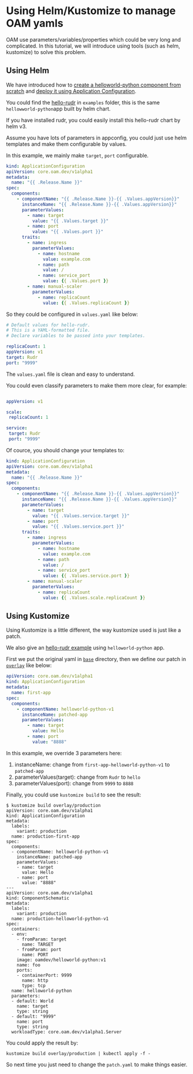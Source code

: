 # Using Helm/Kustomize to manage OAM yamls

OAM use parameters/variables/properties which could be very long and complicated.
In this tutorial, we will introduce using tools (such as helm, kustomize) to solve this problem.

## Using Helm

We have introduced how to [create a helloworld-python component from scratch](./create_component_from_scratch.md) and [deploy it using Application Configuration](../tutorials/deploy_and_update.md).

You could find the [hello-rudr](../../examples/charts/hello-rudr) in `examples` folder, this is the same `hellowworld-python`app built by helm chart.

If you have installed rudr, you could easily install this hello-rudr chart by helm v3. 

Assume you have lots of parameters in appconfig, you could just use helm templates and make them configurable by values.

In this example, we mainly make `target`, `port` configurable.

```yaml
kind: ApplicationConfiguration
apiVersion: core.oam.dev/v1alpha1
metadata:
  name: "{{ .Release.Name }}"
spec:
  components:
    - componentName: "{{ .Release.Name }}-{{ .Values.appVersion}}"
      instanceName: "{{ .Release.Name }}-{{ .Values.appVersion}}"
      parameterValues:
        - name: target
          value: "{{ .Values.target }}"
        - name: port
          value: "{{ .Values.port }}"
      traits:
        - name: ingress
          parameterValues:
            - name: hostname
              value: example.com
            - name: path
              value: /
            - name: service_port
              value: {{ .Values.port }}
        - name: manual-scaler
          parameterValues:
            - name: replicaCount
              value: {{ .Values.replicaCount }}
```

So they could be configured in `values.yaml` like below:

```yaml
# Default values for hello-rudr.
# This is a YAML-formatted file.
# Declare variables to be passed into your templates.

replicaCount: 1
appVersion: v1
target: Rudr
port: "9999"

```

The `values.yaml` file is clean and easy to understand. 

You could even classify parameters to make them more clear, for example:

 ```yaml

appVersion: v1

scale:
  replicaCount: 1

service:
  target: Rudr
  port: "9999"
 
 ```

Of cource, you should change your templates to:

```yaml
kind: ApplicationConfiguration
apiVersion: core.oam.dev/v1alpha1
metadata:
  name: "{{ .Release.Name }}"
spec:
  components:
    - componentName: "{{ .Release.Name }}-{{ .Values.appVersion}}"
      instanceName: "{{ .Release.Name }}-{{ .Values.appVersion}}"
      parameterValues:
        - name: target
          value: "{{ .Values.service.target }}"
        - name: port
          value: "{{ .Values.service.port }}"
      traits:
        - name: ingress
          parameterValues:
            - name: hostname
              value: example.com
            - name: path
              value: /
            - name: service_port
              value: {{ .Values.service.port }}
        - name: manual-scaler
          parameterValues:
            - name: replicaCount
              value: {{ .Values.scale.replicaCount }}
```

## Using Kustomize

Using Kustomize is a little different, the way kustomize used is just like a patch.

We also give an [hello-rudr example](../../examples/kustomize/hello-rudr) using `helloworld-python` app.

First we put the original yaml in [`base`](../../examples/kustomize/hello-rudr/base) directory,
then we define our patch in [`overlay`](../../examples/kustomize/hello-rudr/overlay/production) like below:

```yaml
apiVersion: core.oam.dev/v1alpha1
kind: ApplicationConfiguration
metadata:
  name: first-app
spec:
  components:
    - componentName: helloworld-python-v1
      instanceName: patched-app
      parameterValues:
        - name: target
          value: Hello
        - name: port
          value: "8888"
```

In this example, we override 3 parameters here:

1. instanceName: change from `first-app-helloworld-python-v1` to `patched-app`
2. parameterValues(target): change from `Rudr` to `hello`
3. parameterValues(port): change from `9999` to `8888`

Finally, you could use `kustomize build` to see the result:

```console
$ kustomize build overlay/production
apiVersion: core.oam.dev/v1alpha1
kind: ApplicationConfiguration
metadata:
  labels:
    variant: production
  name: production-first-app
spec:
  components:
  - componentName: helloworld-python-v1
    instanceName: patched-app
    parameterValues:
    - name: target
      value: Hello
    - name: port
      value: "8888"
---
apiVersion: core.oam.dev/v1alpha1
kind: ComponentSchematic
metadata:
  labels:
    variant: production
  name: production-helloworld-python-v1
spec:
  containers:
  - env:
    - fromParam: target
      name: TARGET
    - fromParam: port
      name: PORT
    image: oamdev/helloworld-python:v1
    name: foo
    ports:
    - containerPort: 9999
      name: http
      type: tcp
  name: helloworld-python
  parameters:
  - default: World
    name: target
    type: string
  - default: "9999"
    name: port
    type: string
  workloadType: core.oam.dev/v1alpha1.Server
```

You could apply the result by:

```shell script
kustomize build overlay/production | kubectl apply -f -
```

So next time you just need to change the `patch.yaml` to make things easier.